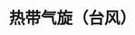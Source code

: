 ---
title: 热带气旋（台风）
tag: [guide, android, storm, overview]
layout: guide-overview
description: 热带气旋（台风）数据API提供全球主要海洋流域的台风信息，包括台风实时位置、等级、气压、风力、速度，还可查询台风路径和台风预报信息。
permalink: /docs/android-sdk/tropical-cyclone/
ref: 0-sdk-android-tropical
---